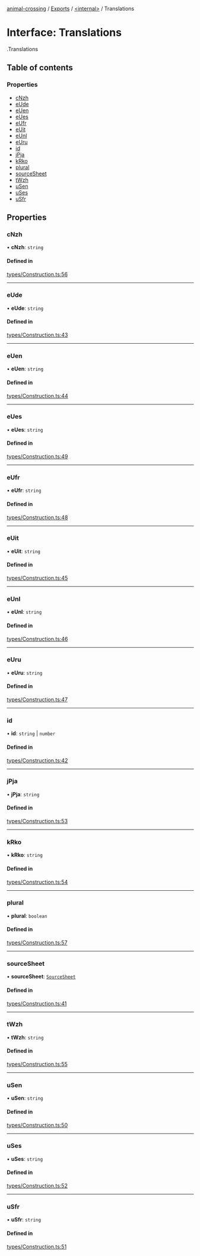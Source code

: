 [animal-crossing](../README.md) / [Exports](../modules.md) / [<internal\>](../modules/internal_.md) / Translations

# Interface: Translations

[<internal>](../modules/internal_.md).Translations

## Table of contents

### Properties

- [cNzh](internal_.Translations.md#cnzh)
- [eUde](internal_.Translations.md#eude)
- [eUen](internal_.Translations.md#euen)
- [eUes](internal_.Translations.md#eues)
- [eUfr](internal_.Translations.md#eufr)
- [eUit](internal_.Translations.md#euit)
- [eUnl](internal_.Translations.md#eunl)
- [eUru](internal_.Translations.md#euru)
- [id](internal_.Translations.md#id)
- [jPja](internal_.Translations.md#jpja)
- [kRko](internal_.Translations.md#krko)
- [plural](internal_.Translations.md#plural)
- [sourceSheet](internal_.Translations.md#sourcesheet)
- [tWzh](internal_.Translations.md#twzh)
- [uSen](internal_.Translations.md#usen)
- [uSes](internal_.Translations.md#uses)
- [uSfr](internal_.Translations.md#usfr)

## Properties

### cNzh

• **cNzh**: `string`

#### Defined in

[types/Construction.ts:56](https://github.com/Norviah/animal-crossing/blob/3810f6b/module/types/Construction.ts#L56)

___

### eUde

• **eUde**: `string`

#### Defined in

[types/Construction.ts:43](https://github.com/Norviah/animal-crossing/blob/3810f6b/module/types/Construction.ts#L43)

___

### eUen

• **eUen**: `string`

#### Defined in

[types/Construction.ts:44](https://github.com/Norviah/animal-crossing/blob/3810f6b/module/types/Construction.ts#L44)

___

### eUes

• **eUes**: `string`

#### Defined in

[types/Construction.ts:49](https://github.com/Norviah/animal-crossing/blob/3810f6b/module/types/Construction.ts#L49)

___

### eUfr

• **eUfr**: `string`

#### Defined in

[types/Construction.ts:48](https://github.com/Norviah/animal-crossing/blob/3810f6b/module/types/Construction.ts#L48)

___

### eUit

• **eUit**: `string`

#### Defined in

[types/Construction.ts:45](https://github.com/Norviah/animal-crossing/blob/3810f6b/module/types/Construction.ts#L45)

___

### eUnl

• **eUnl**: `string`

#### Defined in

[types/Construction.ts:46](https://github.com/Norviah/animal-crossing/blob/3810f6b/module/types/Construction.ts#L46)

___

### eUru

• **eUru**: `string`

#### Defined in

[types/Construction.ts:47](https://github.com/Norviah/animal-crossing/blob/3810f6b/module/types/Construction.ts#L47)

___

### id

• **id**: `string` \| `number`

#### Defined in

[types/Construction.ts:42](https://github.com/Norviah/animal-crossing/blob/3810f6b/module/types/Construction.ts#L42)

___

### jPja

• **jPja**: `string`

#### Defined in

[types/Construction.ts:53](https://github.com/Norviah/animal-crossing/blob/3810f6b/module/types/Construction.ts#L53)

___

### kRko

• **kRko**: `string`

#### Defined in

[types/Construction.ts:54](https://github.com/Norviah/animal-crossing/blob/3810f6b/module/types/Construction.ts#L54)

___

### plural

• **plural**: `boolean`

#### Defined in

[types/Construction.ts:57](https://github.com/Norviah/animal-crossing/blob/3810f6b/module/types/Construction.ts#L57)

___

### sourceSheet

• **sourceSheet**: [`SourceSheet`](../enums/internal_.SourceSheet.md)

#### Defined in

[types/Construction.ts:41](https://github.com/Norviah/animal-crossing/blob/3810f6b/module/types/Construction.ts#L41)

___

### tWzh

• **tWzh**: `string`

#### Defined in

[types/Construction.ts:55](https://github.com/Norviah/animal-crossing/blob/3810f6b/module/types/Construction.ts#L55)

___

### uSen

• **uSen**: `string`

#### Defined in

[types/Construction.ts:50](https://github.com/Norviah/animal-crossing/blob/3810f6b/module/types/Construction.ts#L50)

___

### uSes

• **uSes**: `string`

#### Defined in

[types/Construction.ts:52](https://github.com/Norviah/animal-crossing/blob/3810f6b/module/types/Construction.ts#L52)

___

### uSfr

• **uSfr**: `string`

#### Defined in

[types/Construction.ts:51](https://github.com/Norviah/animal-crossing/blob/3810f6b/module/types/Construction.ts#L51)
